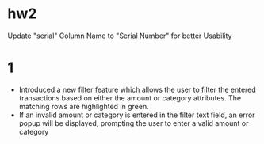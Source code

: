 # hw2

Update "serial" Column Name to "Serial Number" for better Usability

# 1
- Introduced a new filter feature which allows the user to filter the entered transactions based on either the amount
  or category attributes. The matching rows are highlighted in green.
- If an invalid amount or category is entered in the filter text field, an error popup will be displayed, prompting
  the user to enter a valid amount or category

